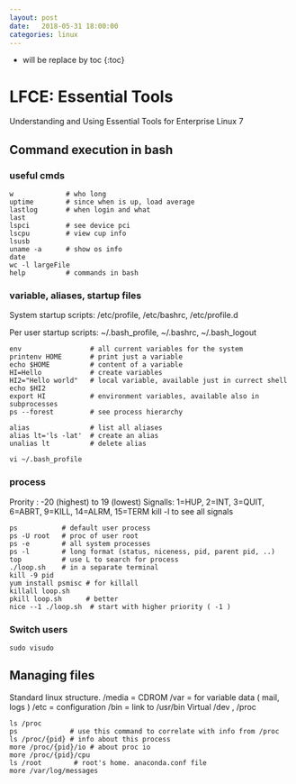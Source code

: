 ```yaml
---
layout: post
date:   2018-05-31 18:00:00
categories: linux
---
```

* will be replace by toc
{:toc}

# LFCE: Essential Tools

Understanding and Using Essential Tools for Enterprise Linux 7

## Command execution in bash

### useful cmds

~~~
w             # who long
uptime        # since when is up, load average
lastlog       # when login and what
last
lspci         # see device pci
lscpu         # view cup info
lsusb
uname -a      # show os info
date
wc -l largeFile
help          # commands in bash
~~~

### variable, aliases, startup files

System startup scripts:
/etc/profile, /etc/bashrc, /etc/profile.d

Per user startup scripts:
~/.bash_profile, ~/.bashrc, ~/.bash_logout

~~~
env                 # all current variables for the system
printenv HOME       # print just a variable
echo $HOME          # content of a variable
HI=Hello            # create variables
HI2="Hello world"   # local variable, available just in currect shell
echo $HI2
export HI           # environment variables, available also in subprocesses
ps --forest         # see process hierarchy

alias               # list all aliases
alias lt='ls -lat'  # create an alias
unalias lt          # delete alias

vi ~/.bash_profile
~~~

### process

Prority : -20 (highest) to 19 (lowest)
Signalls: 1=HUP, 2=INT, 3=QUIT, 6=ABRT, 9=KILL, 14=ALRM, 15=TERM 
kill -l to see all signals

~~~
ps           # default user process
ps -U root   # proc of user root
ps -e        # all system processes
ps -l        # long format (status, niceness, pid, parent pid, ..)
top          # use L to search for process
./loop.sh    # in a separate terminal
kill -9 pid
yum install psmisc # for killall
killall loop.sh
pkill loop.sh      # better
nice --1 ./loop.sh  # start with higher priority ( -1 )
~~~

### Switch users

~~~
sudo visudo
~~~

## Managing files

Standard linux structure.
/media = CDROM
/var = for variable data ( mail, logs )
/etc = configuration 
/bin = link to /usr/bin
Virtual 
/dev , /proc

~~~
ls /proc
ps             # use this command to correlate with info from /proc
ls /proc/{pid} # info about this process
more /proc/{pid}/io # about proc io
more /proc/{pid}/cpu 
ls /root        # root's home. anaconda.conf file
more /var/log/messages
~~~
